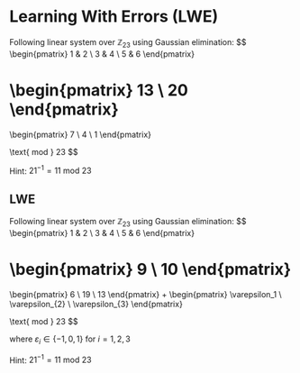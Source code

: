 # Learning With Errors (LWE)


Following linear system over $\mathbb{Z}_{23}$ using Gaussian elimination:
$$
\begin{pmatrix}
1 & 2 \\ 3 & 4  \\ 5 & 6
\end{pmatrix}

\begin{pmatrix}
13 \\ 20
\end{pmatrix}
 = 
\begin{pmatrix}
7 \\ 4 \\ 1
\end{pmatrix}

\text{ mod }
23
$$

Hint: $21^{-1}=11 \text{ mod } 23$


## LWE


Following linear system over $\mathbb{Z}_{23}$ using Gaussian elimination:
$$
\begin{pmatrix}
1 & 2 \\ 3 & 4  \\ 5 & 6
\end{pmatrix}

\begin{pmatrix}
9 \\ 10
\end{pmatrix}
 = 
\begin{pmatrix}
6 \\ 19 \\ 13
\end{pmatrix}
+
\begin{pmatrix}
\varepsilon_1 \\ \varepsilon_{2} \\ \varepsilon_{3}
\end{pmatrix}

\text{ mod }
23
$$

where $\varepsilon_{i}\in \{-1,0,1\}$ for $i=1,2,3$

Hint: $21^{-1}=11 \text{ mod } 23$
